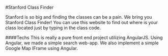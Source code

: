 #Stanford Class Finder

Stanford is so big and finding the classes can be a pain. 
We bring you Stanford Class Finder! You can use this website to find out where is your class located just by typing in the class code.

####Techs
This is really a pure front end project utilizing AngularJS. Using Angular, we made a simple search web-app. We also implement a simple Google Map IFrame using Angular.



